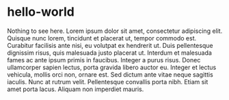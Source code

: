 # hello-world
Nothing to see here.
Lorem ipsum dolor sit amet, consectetur adipiscing elit. Quisque nunc lorem, tincidunt et placerat ut, tempor commodo est. Curabitur facilisis ante nisi, eu volutpat ex hendrerit ut. Duis pellentesque dignissim risus, quis malesuada justo placerat ut. Interdum et malesuada fames ac ante ipsum primis in faucibus. Integer a purus risus. Donec ullamcorper sapien lectus, porta gravida libero auctor eu. Integer et lectus vehicula, mollis orci non, ornare est. Sed dictum ante vitae neque sagittis iaculis. Nunc at rutrum velit. Pellentesque convallis porta nibh. Etiam sit amet porta lacus. Aliquam non imperdiet mauris.
